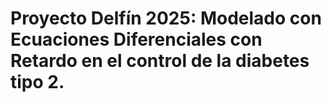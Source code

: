 # Proyecto Delfín 2025: Modelado con Ecuaciones Diferenciales con Retardo en el control de la diabetes tipo 2.
